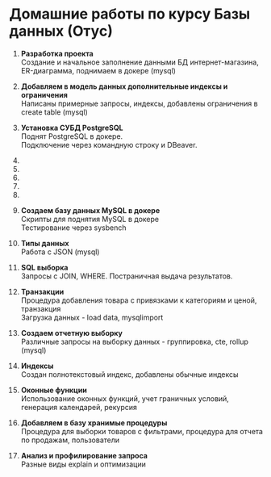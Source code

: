 # Домашние работы по курсу Базы данных (Отус)

1. **Разработка проекта**  
Создание и начальное заполнение данными БД интернет-магазина, ER-диаграмма, поднимаем в докере (mysql)

2. **Добавляем в модель данных дополнительные индексы и ограничения**  
Написаны примерные запросы, индексы, добавлены ограничения в create table (mysql)

3. **Установка СУБД PostgreSQL**  
Поднят PostgreSQL в докере.  
Подключение через командную строку и DBeaver.

4.

5.

6.

7.

8.

9. **Создаем базу данных MySQL в докере**  
Скрипты для поднятия MySQL в докере  
Тестирование через sysbench

10. **Типы данных**  
Работа с JSON (mysql)

11. **SQL выборка**  
Запросы с JOIN, WHERE. Постраничная выдача результатов.

12. **Транзакции**  
Процедура добавления товара с привязками к категориям и ценой, транзакция  
Загрузка данных - load data, mysqlimport

13. **Создаем отчетную выборку**  
Различные запросы на выборку данных - группировка, cte, rollup (mysql)

14. **Индексы**  
Создан полнотекстовый индекс, добавлены обычные индексы

15. **Оконные функции**  
Использование оконных функций, учет граничных условий, генерация календарей, рекурсия

16. **Добавляем в базу хранимые процедуры**  
Процедура для выборки товаров с фильтрами, процедура для отчета по продажам, пользователи

17. **Анализ и профилирование запроса**  
Разные виды explain и оптимизации
